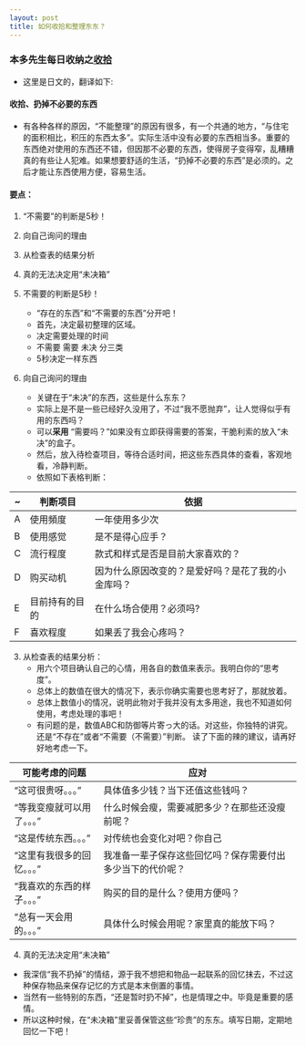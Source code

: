 ```yaml
---
layout: post
title: 如何收拾和整理东东？
---
```


### 本多先生每日收纳之[收拾](https://www.iris-interior.com/mainichi/20.html)

- 这里是日文的，翻译如下: 
    
#### 收拾、扔掉不必要的东西

- 有各种各样的原因，“不能整理”的原因有很多，有一个共通的地方，“与住宅的面积相比，积压的东西太多”。实际生活中没有必要的东西相当多。重要的东西绝对使用的东西还不错，但因那不必要的东西，使得房子变得窄，乱糟糟真的有些让人犯难。如果想要舒适的生活，“扔掉不必要的东西”是必须的。之后才能让东西使用方便，容易生活。

#### 要点：
1. “不需要”的判断是5秒！
2. 向自己询问的理由
3. 从检查表的结果分析
4. 真的无法决定用“未决箱”

1. 不需要的判断是5秒！
	- “存在的东西”和“不需要的东西”分开吧！
	- 首先，决定最初整理的区域。
	- 决定需要处理的时间
	- 不需要 需要 未决  分三类
	- 5秒决定一样东西
2. 向自己询问的理由
	- 关键在于“未决”的东西，这些是什么东东？
	- 实际上是不是一些已经好久没用了，不过“我不愿抛弃”，让人觉得似乎有用的东西吗？
	- 可以**采用** “需要吗？”如果没有立即获得需要的答案，干脆利索的放入“未决”的盒子。
	- 然后，放入待检查项目，等待合适时间，把这些东西具体的查看，客观地看，冷静判断。
	- 依照如下表格判断：

~ |判断项目 | 依据
----|-------- | -------------
A |使用頻度|一年使用多少次
B |使用感觉 | 是不是得心应手？
C |流行程度 | 款式和样式是否是目前大家喜欢的？
D |购买动机 | 因为什么原因改变的？是爱好吗？是花了我的小金库吗？
E |目前持有的目的 | 在什么场合使用？必须吗?
F |喜欢程度 | 如果丢了我会心疼吗？


3. 从检查表的结果分析：
	- 用六个项目确认自己的心情，用各自的数值来表示。我明白你的“思考度”。
	- 总体上的数值在很大的情况下，表示你确实需要也思考好了，那就放着。
	- 总体上数值小的情况，说明此物对于我并没有太多用途，我也不知道如何使用，考虑处理的事吧！
	- 有问题的是，数值ABC和防御等片寄っ大的话。对这些，你独特的讲究。还是“不存在”或者“不需要（不需要）”判断。
读了下面的辣的建议，请再好好地考虑一下。

可能考虑的问题 | 应对
---------------|-----------
“这可很贵呀。。。” | 具体值多少钱？当下还值这些钱吗？
“等我变瘦就可以用了。。。” | 什么时候会瘦，需要减肥多少？在那些还没瘦前呢？
“这是传统东西。。。” |对传统也会变化对吧？你自己
“这里有我很多的回忆。。。” |我准备一辈子保存这些回忆吗？保存需要付出多少当下的代价呢？
“我喜欢的东西的样子。。。” |购买的目的是什么？使用方便吗？
“总有一天会用的。。。” | 具体什么时候会用呢？家里真的能放下吗？

4. 真的无法决定用“未决箱”
- 我深信“我不扔掉”的情结，源于我不想把和物品一起联系的回忆抹去，不过这种保存物品来保存记忆的方式是本末倒置的事情。
- 当然有一些特别的东西，“还是暂时扔不掉”，也是情理之中。毕竟是重要的感情。
- 所以这种时候，在“未决箱”里妥善保管这些“珍贵”的东东。填写日期，定期地回忆一下吧！



